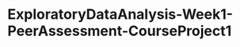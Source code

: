 ExploratoryDataAnalysis-Week1-PeerAssessment-CourseProject1
===========================================================
